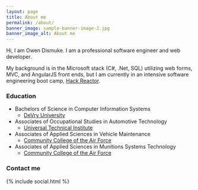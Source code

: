 ```yaml
---
layout: page
title: About me
permalink: /about/
banner_image: sample-banner-image-2.jpg
banner_image_alt: About me
---
```


Hi, I am Owen Dismuke. I am a professional software engineer and web developer.

My background is in the Microsoft stack (C#, .Net, SQL) utilizing web forms, MVC, and AngularJS front ends, but I am currently in an intensive software engineering boot camp, [Hack Reactor][hr].

### Education
* Bachelors of Science in Computer Information Systems 
    * [DeVry University][devry]
* Associates of Occupational Studies in Automotive Technology 
    * [Universal Technical Institute][uti]  
* Associates of Applied Sciences in Vehicle Maintenance 
    * [Community College of the Air Force][ccaf]
* Associates of Applied Sciences in Munitions Systems Technology 
    * [Community College of the Air Force][ccaf]

### Contact me 
{% include social.html %}

[hr]: http://www.hackreactor.com
[devry]: http://www.devry.edu
[uti]: http://www.uti.edu
[ccaf]: http://www.au.af.mil/au/barnes/ccaf/